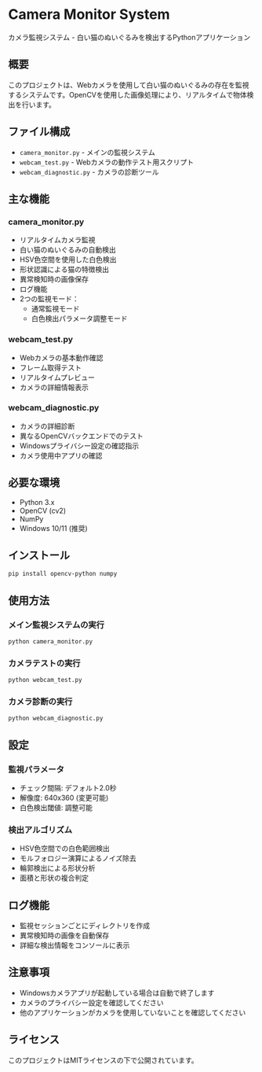 # Camera Monitor System

カメラ監視システム - 白い猫のぬいぐるみを検出するPythonアプリケーション

## 概要

このプロジェクトは、Webカメラを使用して白い猫のぬいぐるみの存在を監視するシステムです。OpenCVを使用した画像処理により、リアルタイムで物体検出を行います。

## ファイル構成

- `camera_monitor.py` - メインの監視システム
- `webcam_test.py` - Webカメラの動作テスト用スクリプト
- `webcam_diagnostic.py` - カメラの診断ツール

## 主な機能

### camera_monitor.py
- リアルタイムカメラ監視
- 白い猫のぬいぐるみの自動検出
- HSV色空間を使用した白色検出
- 形状認識による猫の特徴検出
- 異常検知時の画像保存
- ログ機能
- 2つの監視モード：
  - 通常監視モード
  - 白色検出パラメータ調整モード

### webcam_test.py
- Webカメラの基本動作確認
- フレーム取得テスト
- リアルタイムプレビュー
- カメラの詳細情報表示

### webcam_diagnostic.py
- カメラの詳細診断
- 異なるOpenCVバックエンドでのテスト
- Windowsプライバシー設定の確認指示
- カメラ使用中アプリの確認

## 必要な環境

- Python 3.x
- OpenCV (cv2)
- NumPy
- Windows 10/11 (推奨)

## インストール

```bash
pip install opencv-python numpy
```

## 使用方法

### メイン監視システムの実行
```bash
python camera_monitor.py
```

### カメラテストの実行
```bash
python webcam_test.py
```

### カメラ診断の実行
```bash
python webcam_diagnostic.py
```

## 設定

### 監視パラメータ
- チェック間隔: デフォルト2.0秒
- 解像度: 640x360 (変更可能)
- 白色検出閾値: 調整可能

### 検出アルゴリズム
- HSV色空間での白色範囲検出
- モルフォロジー演算によるノイズ除去
- 輪郭検出による形状分析
- 面積と形状の複合判定

## ログ機能

- 監視セッションごとにディレクトリを作成
- 異常検知時の画像を自動保存
- 詳細な検出情報をコンソールに表示

## 注意事項

- Windowsカメラアプリが起動している場合は自動で終了します
- カメラのプライバシー設定を確認してください
- 他のアプリケーションがカメラを使用していないことを確認してください

## ライセンス

このプロジェクトはMITライセンスの下で公開されています。
